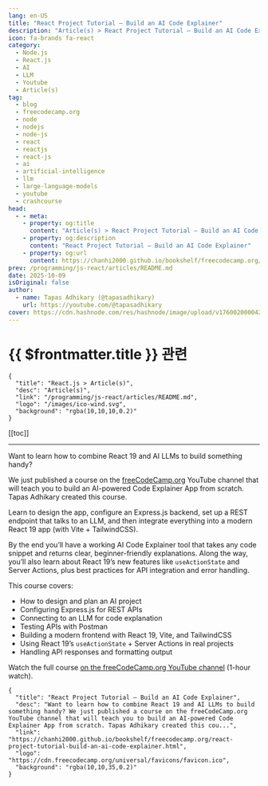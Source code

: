 ```yaml
---
lang: en-US
title: "React Project Tutorial – Build an AI Code Explainer"
description: "Article(s) > React Project Tutorial – Build an AI Code Explainer"
icon: fa-brands fa-react
category:
  - Node.js
  - React.js
  - AI
  - LLM
  - Youtube
  - Article(s)
tag:
  - blog
  - freecodecamp.org
  - node
  - nodejs
  - node-js
  - react
  - reactjs
  - react-js
  - ai
  - artificial-intelligence
  - llm
  - large-language-models
  - youtube
  - crashcourse
head:
  - - meta:
    - property: og:title
      content: "Article(s) > React Project Tutorial – Build an AI Code Explainer"
    - property: og:description
      content: "React Project Tutorial – Build an AI Code Explainer"
    - property: og:url
      content: https://chanhi2000.github.io/bookshelf/freecodecamp.org/react-project-tutorial-build-an-ai-code-explainer.html
prev: /programming/js-react/articles/README.md
date: 2025-10-09
isOriginal: false
author:
  - name: Tapas Adhikary (@tapasadhikary)
    url: https://youtube.com/@tapasadhikary
cover: https://cdn.hashnode.com/res/hashnode/image/upload/v1760020000428/7a75a52c-fd9b-4e7b-8500-e936b7a94460.jpeg
---
```


# {{ $frontmatter.title }} 관련

```component VPCard
{
  "title": "React.js > Article(s)",
  "desc": "Article(s)",
  "link": "/programming/js-react/articles/README.md",
  "logo": "/images/ico-wind.svg",
  "background": "rgba(10,10,10,0.2)"
}
```

[[toc]]

---

<SiteInfo
  name="React Project Tutorial – Build an AI Code Explainer"
  desc="Want to learn how to combine React 19 and AI LLMs to build something handy? We just published a course on the freeCodeCamp.org YouTube channel that will teach you to build an AI-powered Code Explainer App from scratch. Tapas Adhikary created this cou..."
  url="https://freecodecamp.org/news/react-project-tutorial-build-an-ai-code-explainer"
  logo="https://cdn.freecodecamp.org/universal/favicons/favicon.ico"
  preview="https://cdn.hashnode.com/res/hashnode/image/upload/v1760020000428/7a75a52c-fd9b-4e7b-8500-e936b7a94460.jpeg"/>

Want to learn how to combine React 19 and AI LLMs to build something handy?

We just published a course on the [<VPIcon icon="fa-brands fa-free-code-camp"/>freeCodeCamp.org](http://freeCodeCamp.org) YouTube channel that will teach you to build an AI-powered Code Explainer App from scratch. Tapas Adhikary created this course.

Learn to design the app, configure an Express.js backend, set up a REST endpoint that talks to an LLM, and then integrate everything into a modern React 19 app (with Vite + TailwindCSS).

By the end you’ll have a working AI Code Explainer tool that takes any code snippet and returns clear, beginner-friendly explanations. Along the way, you’ll also learn about React 19’s new features like `useActionState` and Server Actions, plus best practices for API integration and error handling.

This course covers:

- How to design and plan an AI project
- Configuring Express.js for REST APIs
- Connecting to an LLM for code explanation
- Testing APIs with Postman
- Building a modern frontend with React 19, Vite, and TailwindCSS
- Using React 19’s `useActionState` + Server Actions in real projects
- Handling API responses and formatting output

Watch the full course [<VPIcon icon="fa-brands fa-youtube"/>on the freeCodeCamp.org YouTube channel](https://youtu.be/W4M-g9wsEC4) (1-hour watch).

<VidStack src="youtube/W4M-g9wsEC4" />

<!-- TODO: add ARTICLE CARD -->
```component VPCard
{
  "title": "React Project Tutorial – Build an AI Code Explainer",
  "desc": "Want to learn how to combine React 19 and AI LLMs to build something handy? We just published a course on the freeCodeCamp.org YouTube channel that will teach you to build an AI-powered Code Explainer App from scratch. Tapas Adhikary created this cou...",
  "link": "https://chanhi2000.github.io/bookshelf/freecodecamp.org/react-project-tutorial-build-an-ai-code-explainer.html",
  "logo": "https://cdn.freecodecamp.org/universal/favicons/favicon.ico",
  "background": "rgba(10,10,35,0.2)"
}
```
